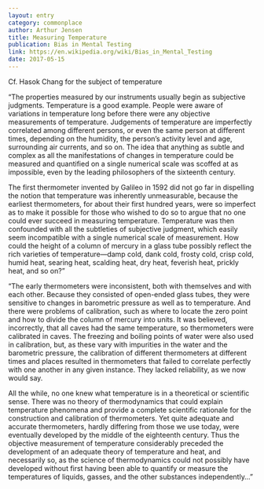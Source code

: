 ```yaml
---
layout: entry
category: commonplace
author: Arthur Jensen
title: Measuring Temperature
publication: Bias in Mental Testing
link: https://en.wikipedia.org/wiki/Bias_in_Mental_Testing
date: 2017-05-15
---
```


Cf. Hasok Chang for the subject of temperature

“The properties measured by our instruments usually begin as subjective judgments. Temperature is a good example. People were aware of variations in temperature long before there were any objective measurements of temperature. Judgements of temperature are imperfectly correlated among different persons, or even the same person at different times, depending on the humidity, the person’s activity level and age, surrounding air currents, and so on. The idea that anything as subtle and complex as all the manifestations of changes in temperature could be measured and quantified on a single numerical scale was scoffed at as impossible, even by the leading philosophers of the sixteenth century.

The first thermometer invented by Galileo in 1592 did not go far in dispelling the notion that temperature was inherently unmeasurable, because the earliest thermometers, for about their first hundred years, were so imperfect as to make it possible for those who wished to do so to argue that no one could ever succeed in measuring temperature. Temperature was then confounded with all the subtleties of subjective judgment, which easily seem incompatible with a single numerical scale of measurement. How could the height of a column of mercury in a glass tube possibly reflect the rich varieties of temperature—damp cold, dank cold, frosty cold, crisp cold, humid heat, searing heat, scalding heat, dry heat, feverish heat, prickly heat, and so on?”


“The early thermometers were inconsistent, both with themselves and with each other. Because they consisted of open-ended glass tubes, they were sensitive to changes in barometric pressure as well as to temperature. And there were problems of calibration, such as where to locate the zero point and how to divide the column of mercury into units. It was believed, incorrectly, that all caves had the same temperature, so thermometers were calibrated in caves. The freezing and boiling points of water were also used in calibration, but, as these vary with impurities in the water and the barometric pressure, the calibration of different thermometers at different times and places resulted in thermometers that failed to correlate perfectly with one another in any given instance. They lacked reliability, as we now would say.

All the while, no one knew what temperature is in a theoretical or scientific sense. There was no theory of thermodynamics that could explain temperature phenomena and provide a complete scientific rationale for the construction and calibration of thermometers. Yet quite adequate and accurate thermometers, hardly differing from those we use today, were eventually developed by the middle of the eighteenth century. Thus the objective measurement of temperature considerably preceded the development of an adequate theory of temperature and heat, and necessarily so, as the science of thermodynamics could not possibly have developed without first having been able to quantify or measure the temperatures of liquids, gasses, and the other substances independently…”